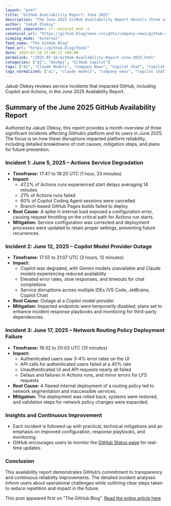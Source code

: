 ```yaml
---
layout: "post"
title: "GitHub Availability Report: June 2025"
description: "The June 2025 GitHub Availability Report details three service incidents affecting Actions, Copilot, and general site availability. The report outlines causes, impacts, mitigation efforts, and preventive actions, providing transparency into GitHub's ongoing operational improvements."
author: "Jakub Oleksy"
excerpt_separator: <!--excerpt_end-->
canonical_url: "https://github.blog/news-insights/company-news/github-availability-report-june-2025/"
viewing_mode: "external"
feed_name: "The GitHub Blog"
feed_url: "https://github.blog/feed/"
date: 2025-07-16 21:06:17 +00:00
permalink: "/2025-07-16-GitHub-Availability-Report-June-2025.html"
categories: ["AI", "DevOps", "GitHub Copilot"]
tags: ["AI", "Claude Models", "Company News", "Copilot Chat", "Copilot Coding Agent", "DevOps", "Error Rates", "Gemini Models", "GitHub Actions", "GitHub Availability Report", "GitHub Copilot", "Incident Report", "JetBrains IDEs", "Mitigation", "Network Routing", "News", "News & Insights", "Service Outage", "Site Reliability", "Visual Studio Code"]
tags_normalized: ["ai", "claude models", "company news", "copilot chat", "copilot coding agent", "devops", "error rates", "gemini models", "github actions", "github availability report", "github copilot", "incident report", "jetbrains ides", "mitigation", "network routing", "news", "news insights", "service outage", "site reliability", "visual studio code"]
---
```


Jakub Oleksy reviews service incidents that impacted GitHub, including Copilot and Actions, in the June 2025 Availability Report.<!--excerpt_end-->

## Summary of the June 2025 GitHub Availability Report

Authored by Jakub Oleksy, this report provides a month-overview of three significant incidents affecting GitHub’s platform and its users in June 2025. The focus is on how these disruptions impacted platform reliability, including detailed breakdowns of root causes, mitigation steps, and plans for future prevention.

### Incident 1: June 5, 2025 – Actions Service Degradation

- **Timeframe:** 17:47 to 19:20 UTC (1 hour, 33 minutes)
- **Impact:**
  - 47.2% of Actions runs experienced start delays averaging 14 minutes
  - 21% of Actions runs failed
  - 60% of Copilot Coding Agent sessions were cancelled
  - Branch-based GitHub Pages builds failed to deploy
- **Root Cause:** A spike in internal load exposed a configuration error, causing request throttling on the critical path for Actions run starts.
- **Mitigation:** Service configuration was corrected and deployment processes were updated to retain proper settings, preventing future recurrences.

### Incident 2: June 12, 2025 – Copilot Model Provider Outage

- **Timeframe:** 17:55 to 21:07 UTC (3 hours, 12 minutes)
- **Impact:**
  - Copilot was degraded, with Gemini models unavailable and Claude models experiencing reduced availability
  - Elevated error rates, slow responses, and timeouts for chat completions
  - Service disruptions across multiple IDEs (VS Code, JetBrains, Copilot Chat)
- **Root Cause:** Outage at a Copilot model provider
- **Mitigation:** Impacted endpoints were temporarily disabled; plans set to enhance incident response playbooks and monitoring for third-party dependencies.

### Incident 3: June 17, 2025 – Network Routing Policy Deployment Failure

- **Timeframe:** 19:32 to 20:03 UTC (31 minutes)
- **Impact:**
  - Authenticated users saw 3-4% error rates on the UI
  - API calls for authenticated users failed at a 40% rate
  - Unauthenticated UI and API requests nearly all failed
  - Delays and failures in Actions runs, and minor errors for LFS requests
- **Root Cause:** A flawed internal deployment of a routing policy led to network segmentation and inaccessible services.
- **Mitigation:** The deployment was rolled back, systems were restored, and validation steps for network policy changes were expanded.

### Insights and Continuous Improvement

- Each incident is followed up with practical, technical mitigations and an emphasis on improved configuration, response playbooks, and monitoring.
- GitHub encourages users to monitor the [GitHub Status page](https://www.githubstatus.com/) for real-time updates.

### Conclusion

This availability report demonstrates GitHub’s commitment to transparency and continuous reliability improvements. The detailed incident analyses inform users about operational challenges while outlining clear steps taken to reduce repetition and impact in the future.

This post appeared first on "The GitHub Blog". [Read the entire article here](https://github.blog/news-insights/company-news/github-availability-report-june-2025/)
